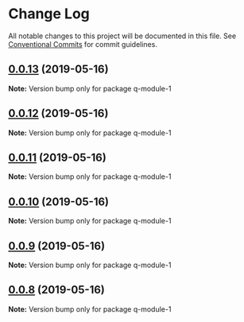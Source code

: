 # Change Log

All notable changes to this project will be documented in this file.
See [Conventional Commits](https://conventionalcommits.org) for commit guidelines.

## [0.0.13](https://github.com/jiechud/lerna-demo/compare/q-module-1@0.0.12...q-module-1@0.0.13) (2019-05-16)

**Note:** Version bump only for package q-module-1





## [0.0.12](https://github.com/jiechud/lerna-demo/compare/q-module-1@0.0.11...q-module-1@0.0.12) (2019-05-16)

**Note:** Version bump only for package q-module-1





## [0.0.11](https://github.com/jiechud/lerna-demo/compare/q-module-1@0.0.10...q-module-1@0.0.11) (2019-05-16)

**Note:** Version bump only for package q-module-1





## [0.0.10](https://github.com/jiechud/lerna-demo/compare/q-module-1@0.0.9...q-module-1@0.0.10) (2019-05-16)

**Note:** Version bump only for package q-module-1





## [0.0.9](https://github.com/jiechud/lerna-demo/compare/q-module-1@0.0.8...q-module-1@0.0.9) (2019-05-16)

**Note:** Version bump only for package q-module-1





## [0.0.8](https://github.com/jiechud/lerna-demo/compare/q-module-1@0.0.7...q-module-1@0.0.8) (2019-05-16)

**Note:** Version bump only for package q-module-1
